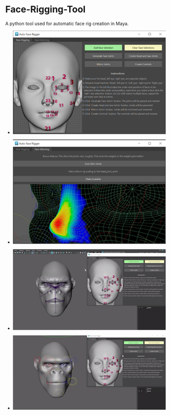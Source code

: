 # Face-Rigging-Tool
A python tool used for automatic face rig creation in Maya. 

+ ![image missing](Imgs/FaceRigTool01.png)

+ ![image missing](Imgs/FaceRigTool02.png)

+ ![image missing](Imgs/FaceRigTool03.png)

+ ![image missing](Imgs/FaceRigTool04.png)
